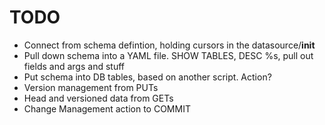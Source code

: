 # TODO

 * Connect from schema defintion, holding cursors in the datasource/__init__
 * Pull down schema into a YAML file.  SHOW TABLES, DESC %s, pull out fields and args and stuff
 * Put schema into DB tables, based on another script.  Action?
 * Version management from PUTs
 * Head and versioned data from GETs
 * Change Management action to COMMIT
 
 
 
